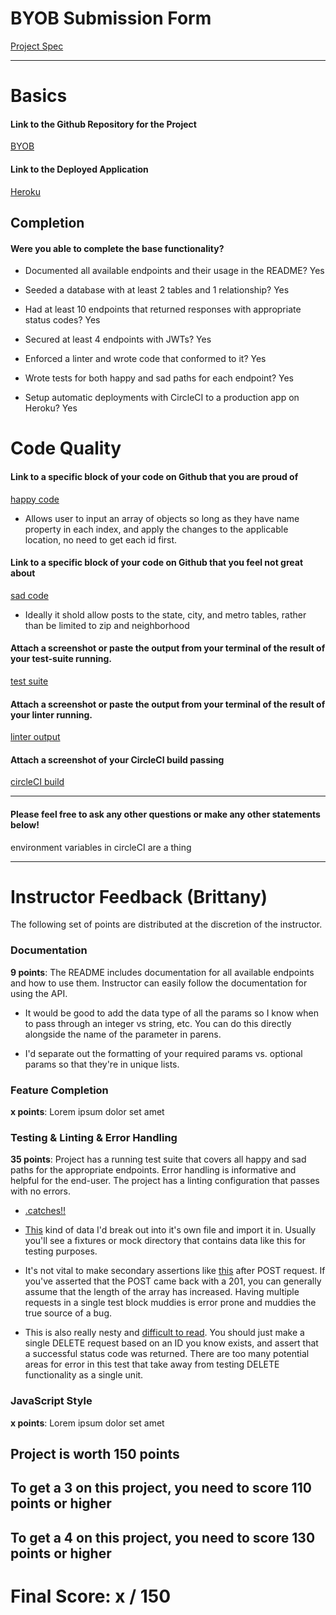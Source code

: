 # BYOB Submission Form

[Project Spec](http://frontend.turing.io/projects/build-your-own-backend.html)

------

# Basics

#### Link to the Github Repository for the Project
[BYOB](https://github.com/lindsaywparker/byob)

#### Link to the Deployed Application
[Heroku](https://lwp-byob.herokuapp.com/)


## Completion

#### Were you able to complete the base functionality?

* Documented all available endpoints and their usage in the README?
Yes

* Seeded a database with at least 2 tables and 1 relationship?
Yes

* Had at least 10 endpoints that returned responses with appropriate status codes?
Yes

* Secured at least 4 endpoints with JWTs?
Yes

* Enforced a linter and wrote code that conformed to it?
Yes

* Wrote tests for both happy and sad paths for each endpoint?
Yes

* Setup automatic deployments with CircleCI to a production app on Heroku?
Yes

# Code Quality

#### Link to a specific block of your code on Github that you are proud of
[happy code](https://github.com/lindsaywparker/byob/blob/master/controller.jsL64-L82)

* Allows user to input an array of objects so long as they have name property in each index, and apply the changes to the applicable location, no need to get each id first. 

#### Link to a specific block of your code on Github that you feel not great about
[sad code](https://github.com/lindsaywparker/byob/blob/master/controller.jsL36-L48)

* Ideally it shold allow posts to the state, city, and metro tables, rather than be limited to zip and neighborhood

#### Attach a screenshot or paste the output from your terminal of the result of your test-suite running.

[test suite](https://github.com/lindsaywparker/byob/blob/master/test-results.png)

#### Attach a screenshot or paste the output from your terminal of the result of your linter running.

[linter output](https://github.com/lindsaywparker/byob/blob/master/linter-results.png)

#### Attach a screenshot of your CircleCI build passing

[circleCI build](https://github.com/lindsaywparker/byob/blob/master/CircleCI.png)

-----

#### Please feel free to ask any other questions or make any other statements below!

environment variables in circleCI are a thing

-----


# Instructor Feedback (Brittany)

The following set of points are distributed at the discretion of the instructor.

### Documentation

**9 points**: The README includes documentation for all available endpoints and how to use them. Instructor can easily follow the documentation for using the API.

* It would be good to add the data type of all the params so I know when to pass through an integer vs string, etc. You can do this directly alongside the name of the parameter in parens.

* I'd separate out the formatting of your required params vs. optional params so that they're in unique lists.

### Feature Completion

**x points**: Lorem ipsum dolor set amet

### Testing & Linting & Error Handling

**35 points**: Project has a running test suite that covers all happy and sad paths for the appropriate endpoints. Error handling is informative and helpful for the end-user. The project has a linting configuration that passes with no errors.

* [.catches!!](https://github.com/lindsaywparker/byob/blob/master/test/routes.spec.js#L17-L25)

* [This](https://github.com/lindsaywparker/byob/blob/master/test/routes.spec.js#L130-L146) kind of data I'd break out into it's own file and import it in. Usually you'll see a fixtures or mock directory that contains data like this for testing purposes.

* It's not vital to make secondary assertions like [this](https://github.com/lindsaywparker/byob/blob/master/test/routes.spec.js#L260-L266) after POST request. If you've asserted that the POST came back with a 201, you can generally assume that the length of the array has increased. Having multiple requests in a single test block muddies is error prone and muddies the true source of a bug. 

* This is also really nesty and [difficult to read](https://github.com/lindsaywparker/byob/blob/master/test/routes.spec.js#L581-L600). You should just make a single DELETE request based on an ID you know exists, and assert that a successful status code was returned. There are too many potential areas for error in this test that take away from testing DELETE functionality as a single unit.

### JavaScript Style

**x points**: Lorem ipsum dolor set amet


## Project is worth 150 points

## To get a 3 on this project, you need to score 110 points or higher
## To get a 4 on this project, you need to score 130 points or higher

# Final Score: x / 150
